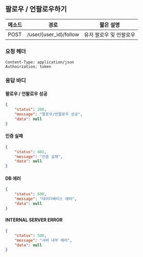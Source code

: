 ## 팔로우 / 언팔로우하기

| 메소드 | 경로                     | 짧은 설명               |
| ------ | ------------------------ | ----------------------- |
| POST   | /user/{user_id}/follow | 유저 팔로우 및 언팔로우 |



### 요청 헤더

```
Content-Type: application/json
Authoirzation: token
```



### 응답 바디

#### 팔로우 / 언팔로우 성공

```json
{
    "status": 200,
    "message": "팔로우/언팔로우 성공",
    "data": null
}
```

#### 인증 실패

```json
{
    "status": 401,
    "message": "인증 실패",
    "data": null
}
```

#### DB 에러

```json
{
    "status": 600,
    "message": "데이터베이스 에러",
    "data": null
}
```

#### INTERNAL SERVER ERROR

```json
{
    "status": 500,
    "message": "서버 내부 에러",
    "data": null
}
```
